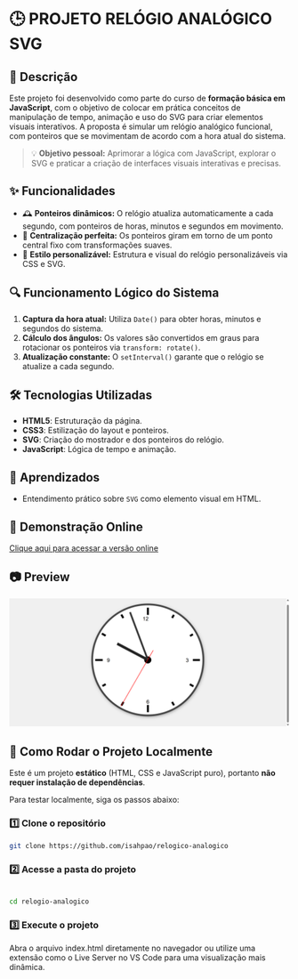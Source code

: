 # 

### 

# 🕒 PROJETO RELÓGIO ANALÓGICO SVG


## 📌 Descrição

Este projeto foi desenvolvido como parte do curso de **formação básica em JavaScript**, com o objetivo de colocar em prática conceitos de manipulação de tempo, animação e uso do SVG para criar elementos visuais interativos. A proposta é simular um relógio analógico funcional, com ponteiros que se movimentam de acordo com a hora atual do sistema.

> 💡 **Objetivo pessoal:** Aprimorar a lógica com JavaScript, explorar o SVG e praticar a criação de interfaces visuais interativas e precisas.

## ✨ Funcionalidades

- 🕰️ **Ponteiros dinâmicos:** O relógio atualiza automaticamente a cada segundo, com ponteiros de horas, minutos e segundos em movimento.
- 🎯 **Centralização perfeita:** Os ponteiros giram em torno de um ponto central fixo com transformações suaves.
- 🎨 **Estilo personalizável:** Estrutura e visual do relógio personalizáveis via CSS e SVG.

## 🔍 Funcionamento Lógico do Sistema

1. **Captura da hora atual:** Utiliza `Date()` para obter horas, minutos e segundos do sistema.
2. **Cálculo dos ângulos:** Os valores são convertidos em graus para rotacionar os ponteiros via `transform: rotate()`.
3. **Atualização constante:** O `setInterval()` garante que o relógio se atualize a cada segundo.

## 🛠️ Tecnologias Utilizadas

- **HTML5**: Estruturação da página.
- **CSS3**: Estilização do layout e ponteiros.
- **SVG**: Criação do mostrador e dos ponteiros do relógio.
- **JavaScript**: Lógica de tempo e animação.

## 🧠 Aprendizados

- Entendimento prático sobre `SVG` como elemento visual em HTML.

## 🔗 Demonstração Online

[Clique aqui para acessar a versão online](https://isahpao.github.io/relogio-analogico/)

## 📷 Preview

![Preview do projeto](https://github.com/isahpao/relogio-analogico/blob/main/Um-Rel%C3%B3gio-Anal%C3%B3gico-por%C3%A9m-digital-06-24-2025_09_56_PM.png?raw=true)


## 🚀 Como Rodar o Projeto Localmente

Este é um projeto **estático** (HTML, CSS e JavaScript puro), portanto **não requer instalação de dependências**.

Para testar localmente, siga os passos abaixo:

### **1️⃣ Clone o repositório**

```bash
git clone https://github.com/isahpao/relogico-analogico

```

### **2️⃣ Acesse a pasta do projeto**

```bash

cd relogio-analogico

```

### **3️⃣ Execute o projeto**

Abra o arquivo index.html diretamente no navegador
ou utilize uma extensão como o Live Server no VS Code para uma visualização mais dinâmica.
